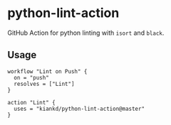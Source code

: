 # python-lint-action

GitHub Action for python linting with `isort` and `black`.

## Usage

```
workflow "Lint on Push" {
  on = "push"
  resolves = ["Lint"]
}

action "Lint" {
  uses = "kiankd/python-lint-action@master"
}
```
